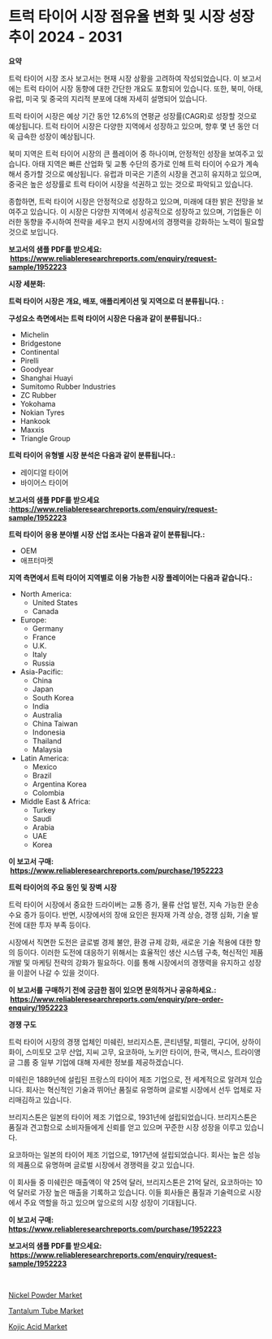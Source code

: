 <p><h1>트럭 타이어 시장 점유율 변화 및 시장 성장 추이 2024 - 2031</h1></p><p><strong>요약</strong></p>
<p><p>트럭 타이어 시장 조사 보고서는 현재 시장 상황을 고려하여 작성되었습니다. 이 보고서에는 트럭 타이어 시장 동향에 대한 간단한 개요도 포함되어 있습니다. 또한, 북미, 아태, 유럽, 미국 및 중국의 지리적 분포에 대해 자세히 설명되어 있습니다. </p><p>트럭 타이어 시장은 예상 기간 동안 12.6%의 연평균 성장률(CAGR)로 성장할 것으로 예상됩니다. 트럭 타이어 시장은 다양한 지역에서 성장하고 있으며, 향후 몇 년 동안 더욱 급속한 성장이 예상됩니다. </p><p>북미 지역은 트럭 타이어 시장의 큰 플레이어 중 하나이며, 안정적인 성장을 보여주고 있습니다. 아태 지역은 빠른 산업화 및 교통 수단의 증가로 인해 트럭 타이어 수요가 계속해서 증가할 것으로 예상됩니다. 유럽과 미국은 기존의 시장을 견고히 유지하고 있으며, 중국은 높은 성장률로 트럭 타이어 시장을 석권하고 있는 것으로 파악되고 있습니다.</p><p>종합하면, 트럭 타이어 시장은 안정적으로 성장하고 있으며, 미래에 대한 밝은 전망을 보여주고 있습니다. 이 시장은 다양한 지역에서 성공적으로 성장하고 있으며, 기업들은 이러한 동향을 주시하여 전략을 세우고 현지 시장에서의 경쟁력을 강화하는 노력이 필요할 것으로 보입니다.</p></p>
<p><strong>보고서의 샘플 PDF를 받으세요: &nbsp;<a href="https://www.reliableresearchreports.com/enquiry/request-sample/1952223">https://www.reliableresearchreports.com/enquiry/request-sample/1952223</a></strong></p>
<p><strong>시장 세분화:</strong></p>
<p><strong> 트럭 타이어 시장은 개요, 배포, 애플리케이션 및 지역으로 더 분류됩니다. :</strong></p>
<p><strong>구성요소 측면에서는 트럭 타이어 시장은 다음과 같이 분류됩니다.:</strong></p>
<p><ul><li>Michelin</li><li>Bridgestone</li><li>Continental</li><li>Pirelli</li><li>Goodyear</li><li>Shanghai Huayi</li><li>Sumitomo Rubber Industries</li><li>ZC Rubber</li><li>Yokohama</li><li>Nokian Tyres</li><li>Hankook</li><li>Maxxis</li><li>Triangle Group</li></ul></p>
<p><strong> 트럭 타이어 유형별 시장 분석은 다음과 같이 분류됩니다.:</strong></p>
<p><ul><li>레이디얼 타이어</li><li>바이어스 타이어</li></ul></p>
<p><strong>보고서의 샘플 PDF를 받으세요 :<a href="https://www.reliableresearchreports.com/enquiry/request-sample/1952223">https://www.reliableresearchreports.com/enquiry/request-sample/1952223</a></strong></p>
<p><strong> 트럭 타이어 응용 분야별 시장 산업 조사는 다음과 같이 분류됩니다.:</strong></p>
<p><ul><li>OEM</li><li>애프터마켓</li></ul></p>
<p><strong>지역 측면에서 트럭 타이어 지역별로 이용 가능한 시장 플레이어는 다음과 같습니다.:</strong></p>
<p><ul>
    <li>
        North America:
        <ul>
            <li>United States</li>
            <li>Canada</li>
        </ul>
    </li>
    <li>
        Europe:
        <ul>
            <li>Germany</li>
            <li>France</li>
            <li>U.K.</li>
            <li>Italy</li>
            <li>Russia</li>
        </ul>
    </li>
    <li>
        Asia-Pacific:
        <ul>
            <li>China</li>
            <li>Japan</li>
            <li>South Korea</li>
            <li>India</li>
            <li>Australia</li>
            <li>China Taiwan</li>
            <li>Indonesia</li>
            <li>Thailand</li>
            <li>Malaysia</li>
        </ul>
    </li>
    <li>
        Latin America:
        <ul>
            <li>Mexico</li>
            <li>Brazil</li>
            <li>Argentina Korea</li>
            <li>Colombia</li>
        </ul>
    </li>
    <li>
        Middle East & Africa:
        <ul>
            <li>Turkey</li>
            <li>Saudi</li>
            <li>Arabia</li>
            <li>UAE</li>
            <li>Korea</li>
        </ul>
    </li>
    </ul></p>
<p><strong>이 보고서 구매: &nbsp;<a href="https://www.reliableresearchreports.com/purchase/1952223">https://www.reliableresearchreports.com/purchase/1952223</a></strong></p>
<p><strong>트럭 타이어의 주요 동인 및 장벽 시장</strong></p>
<p><p>트럭 타이어 시장에서 중요한 드라이버는 교통 증가, 물류 산업 발전, 지속 가능한 운송 수요 증가 등이다. 반면, 시장에서의 장애 요인은 원자재 가격 상승, 경쟁 심화, 기술 발전에 대한 투자 부족 등이다.</p><p>시장에서 직면한 도전은 글로벌 경제 불안, 환경 규제 강화, 새로운 기술 적용에 대한 항의 등이다. 이러한 도전에 대응하기 위해서는 효율적인 생산 시스템 구축, 혁신적인 제품 개발 및 마케팅 전략의 강화가 필요하다. 이를 통해 시장에서의 경쟁력을 유지하고 성장을 이끌어 나갈 수 있을 것이다.</p></p>
<p><strong>이 보고서를 구매하기 전에 궁금한 점이 있으면 문의하거나 공유하세요.: &nbsp;<a href="https://www.reliableresearchreports.com/enquiry/pre-order-enquiry/1952223">https://www.reliableresearchreports.com/enquiry/pre-order-enquiry/1952223</a></strong></p>
<p><strong>경쟁 구도</strong></p>
<p><p>트럭 타이어 시장의 경쟁 업체인 미쉐린, 브리지스톤, 콘티넨탈, 피렐리, 구디어, 상하이 화이, 스미토모 고무 산업, 지씨 고무, 요코하마, 노키안 타이어, 한국, 맥시스, 트라이앵글 그룹 중 일부 기업에 대해 자세한 정보를 제공하겠습니다. </p><p>미쉐린은 1889년에 설립된 프랑스의 타이어 제조 기업으로, 전 세계적으로 알려져 있습니다. 회사는 혁신적인 기술과 뛰어난 품질로 유명하며 글로벌 시장에서 선두 업체로 자리매김하고 있습니다. </p><p>브리지스톤은 일본의 타이어 제조 기업으로, 1931년에 설립되었습니다. 브리지스톤은 품질과 견고함으로 소비자들에게 신뢰를 얻고 있으며 꾸준한 시장 성장을 이루고 있습니다. </p><p>요코하마는 일본의 타이어 제조 기업으로, 1917년에 설립되었습니다. 회사는 높은 성능의 제품으로 유명하며 글로벌 시장에서 경쟁력을 갖고 있습니다. </p><p>이 회사들 중 미쉐린은 매출액이 약 25억 달러, 브리지스톤은 21억 달러, 요코하마는 10억 달러로 가장 높은 매출을 기록하고 있습니다. 이들 회사들은 품질과 기술력으로 시장에서 주요 역할을 하고 있으며 앞으로의 시장 성장이 기대됩니다.</p></p>
<p><strong>이 보고서 구매: &nbsp; <a href="https://www.reliableresearchreports.com/purchase/1952223">https://www.reliableresearchreports.com/purchase/1952223</a></strong></p>
<p><strong>보고서의 샘플 PDF를 받으세요: &nbsp;<a href="https://www.reliableresearchreports.com/enquiry/request-sample/1952223">https://www.reliableresearchreports.com/enquiry/request-sample/1952223</a></strong><strong></strong></p>
<p>&nbsp;</p>
<p><p><a href="https://github.com/shotows/Market-Research-Report-List-1/blob/main/nickel-powder-market.md">Nickel Powder Market</a></p><p><a href="https://github.com/Sinjinluong3e0awx2m195k76/Market-Research-Report-List-1/blob/main/tantalum-tube-market.md">Tantalum Tube Market</a></p><p><a href="https://github.com/beatblasta/Market-Research-Report-List-2/blob/main/kojic-acid-market.md">Kojic Acid Market</a></p></p>